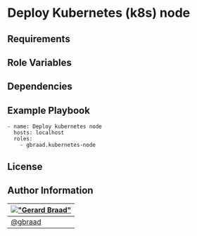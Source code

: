 Deploy Kubernetes (k8s) node
============================


Requirements
------------


Role Variables
--------------


Dependencies
------------


Example Playbook
----------------

```
- name: Deploy kubernetes node
  hosts: localhost
  roles:
    - gbraad.kubernetes-node
```


License
-------


Author Information
------------------

| [!["Gerard Braad"](http://gravatar.com/avatar/e466994eea3c2a1672564e45aca844d0.png?s=60)](http://gbraad.nl "Gerard Braad <me@gbraad.nl>") |
|---|
| [@gbraad](https://twitter.com/gbraad) |
